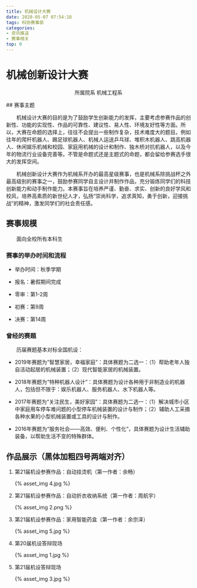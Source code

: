 ```yaml
---
title: 机械设计大赛
date: 2020-05-07 07:54:18
tags: 科协赛事部
categories:
- 资讯推送
- 赛事相关
top: 0
---
```


 # 机械创新设计大赛

 <p style="text-align:center;">所属院系 机械工程系</p><!-- more -->
 ## 赛事主题

&emsp;&emsp;机械设计大赛的目的是为了鼓励学生创新能力的发挥，主要考虑参赛作品的创新性、功能的实现性、作品的可靠性、建议性、易人性、环境友好性等方面。所以，大赛在命题的选择上，往往不会提出一些制作复杂，技术难度大的题目。例如往年的爬杆机器人、踢足球机器人、机械人运送乒乓球、堆积木机器人、跳高机器人、休闲娱乐机械和校园、家庭用机械的设计和制作、独木桥对抗机器人，以及今年的物流行业设备完善等。不管是命题式还是主题式的命题，都会留给参赛选手很大的发挥空间。

&emsp;&emsp;机械创新设计大赛作为机械系开办的最高星级赛事，也是机械系除挑战杯之外最高级别的赛事之一，鼓励参赛同学自主设计并制作作品，充分锻炼同学们的科技创新能力和动手制作能力。本赛事旨在培养严谨、勤奋、求实、创新的良好学风和校风，培养高素质的新世纪人才，弘扬“崇尚科学，追求真知，勇于创新，迎接挑战”的精神，激发同学们的社会责任感。

## 赛事规模

&emsp;&emsp;面向全校所有本科生

### 赛事的举办时间和流程

+ 举办时间：秋季学期

+ 报名：暑假期间完成

+ 零审：第1-2周

+ 初赛：第9周

+ 决赛：第14周

### 曾经的赛题

&emsp;&emsp;历届赛题基本对标全国机设：

+ 2019年赛题为“智慧家居，幸福家庭”：具体赛题为二选一：（1）帮助老年人独自活动起居的机械装置；（2）现代智能家居的机械装置。

+ 2018年赛题为“特种机器人设计”：具体赛题为设计各种用于非制造业的机器人，包括但不限于：娱乐机器人、服务机器人、水下机器人等。

+ 2017年赛题为“关注民生，美好家园”：具体赛题为二选一：（1）解决城市小区中家庭用车停车难问题的小型停车机械装置的设计与制作；（2）辅助人工采摘各种水果的小型机械装置或工具的设计与制作。

+ 2016年赛题为“服务社会——高效、便利、个性化”，具体赛题为设计生活辅助装备，以帮助生活不变的特殊群体。

## 作品展示（黑体加粗四号两端对齐）

1. 第21届机设参赛作品：自动挂烫机（第一作者：余畅）

   {% asset_img 4.jpg %}

2. 第21届机设参赛作品：自动折衣收纳系统（第一作者：周航宇）

   {% asset_img 2.png %}

3. 第21届机设参赛作品：家用智能药盒（第一作者：余宗泽）

   {% asset_img 5.jpg %}

4. 第20届机设答辩现场

   {% asset_img 1.jpg %}

5. 第21届机设答辩现场

   {% asset_img 3.jpg %}

 